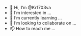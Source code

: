 - 👋 Hi, I’m @Kr1703va
- 👀 I’m interested in ...
- 🌱 I’m currently learning ...
- 💞️ I’m looking to collaborate on ...
- 📫 How to reach me ...

<!---
Kr1703va/Kr1703va is a ✨ special ✨ repository because its `README.md` (this file) appears on your GitHub profile.
You can click the Preview link to take a look at your changes.
--->
